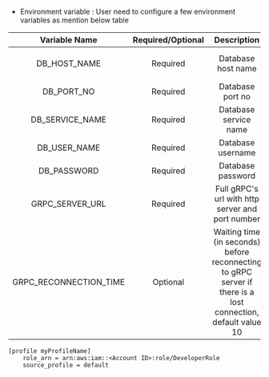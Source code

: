 * Environment variable : User need to configure a few environment variables as mention below table 

| Variable Name			 | Required/Optional| Description           		           														  				| Example												 |
|:----------------------:|:----------------:|:-------------------------------------------------------------------------------------------------------------:|:---------------------------------:|
|DB_HOST_NAME	 		 |  Required  		| Database host name			  			  																	|	hkfsdtestdb.cfpk60t8fa9t.ap-southeast-1.rds.amazonaws.com	|
|DB_PORT_NO  	 		 |  Required  		| Database port no						     						 					      					| 	1521	  						|
|DB_SERVICE_NAME  	 	 |  Required  		| Database service name						     					 					      					| 	orcl	  							|
|DB_USER_NAME  	 		 |  Required  		| Database username						     						 					      					|Contact Admin		  							|
|DB_PASSWORD	 	 	 |  Required  		| Database password								 					 						  					|Contact Admin 		  							|
|GRPC_SERVER_URL	 	 |  Required  		| Full gRPC's url with http server and port number											  					| http://grpc_server:5000 			|
|GRPC_RECONNECTION_TIME	 |  Optional		| Waiting time (in seconds) before reconnecting to gRPC server if there is a lost connection, default value 10	| 10 		 



``` config
[profile myProfileName]
    role_arn = arn:aws:iam::<Account ID>:role/DeveloperRole
    source_profile = default
```
